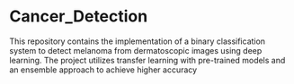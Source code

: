 # Cancer_Detection
This repository contains the implementation of a binary classification system to detect melanoma from dermatoscopic images using deep learning. The project utilizes transfer learning with pre-trained models and an ensemble approach to achieve higher accuracy
